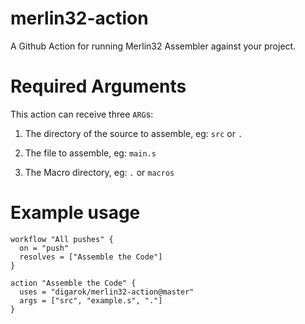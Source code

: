 # merlin32-action
A Github Action for running Merlin32 Assembler against your project.


# Required Arguments

This action can receive three `ARG`s:

1. The directory of the source to assemble, eg: `src` or `.`

2. The file to assemble, eg: `main.s`

3. The Macro directory, eg: `.` or `macros`

# Example usage
```
workflow "All pushes" {
  on = "push"
  resolves = ["Assemble the Code"]
}

action "Assemble the Code" {
  uses = "digarok/merlin32-action@master"
  args = ["src", "example.s", "."]
}
```


